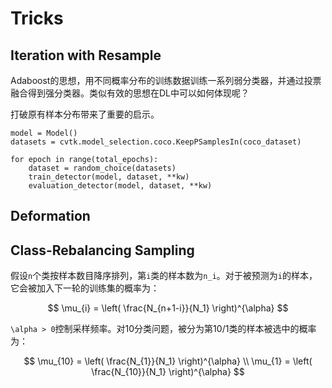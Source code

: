 # Tricks

## Iteration with Resample
Adaboost的思想，用不同概率分布的训练数据训练一系列弱分类器，并通过投票融合得到强分类器。类似有效的思想在DL中可以如何体现呢？

打破原有样本分布带来了重要的启示。

```
model = Model()
datasets = cvtk.model_selection.coco.KeepPSamplesIn(coco_dataset)

for epoch in range(total_epochs):
    dataset = random_choice(datasets)
    train_detector(model, dataset, **kw)
    evaluation_detector(model, dataset, **kw)
```

## Deformation


## Class-Rebalancing Sampling
假设`n`个类按样本数目降序排列，第`i`类的样本数为`n_i`。对于被预测为`i`的样本，它会被加入下一轮的训练集的概率为：

$$
\mu_{i} = \left( \frac{N_{n+1-i}}{N_1} \right)^{\alpha}
$$

`\alpha > 0`控制采样频率。对10分类问题，被分为第10/1类的样本被选中的概率为：

$$
\mu_{10} = \left( \frac{N_{1}}{N_1} \right)^{\alpha} \\
\mu_{1} = \left( \frac{N_{10}}{N_1} \right)^{\alpha}
$$

